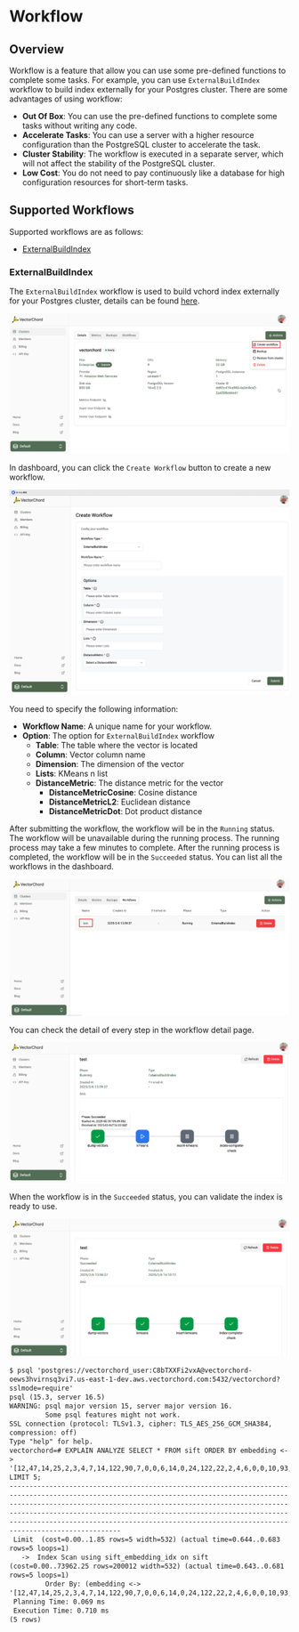 # Workflow

## Overview

Workflow is a feature that allow you can use some pre-defined functions to complete some tasks. For example, you can use `ExternalBuildIndex` workflow to build index externally for your Postgres cluster. There are some advantages of using workflow:
- **Out Of Box**: You can use the pre-defined functions to complete some tasks without writing any code.
- **Accelerate Tasks**: You can use a server with a higher resource configuration than the PostgreSQL cluster to accelerate the task.
- **Cluster Stability**: The workflow is executed in a separate server, which will not affect the stability of the PostgreSQL cluster. 
- **Low Cost**: You do not need to pay continuously like a database for high configuration resources for short-term tasks.

## Supported Workflows

Supported workflows are as follows:
- [ExternalBuildIndex](#ExternalBuildIndex)

### ExternalBuildIndex

The `ExternalBuildIndex` workflow is used to build vchord index externally for your Postgres cluster, details can be found [here](https://github.com/tensorchord/VectorChord?tab=readme-ov-file#external-index-precomputation).

![](../images/create_workflow.png)

In dashboard, you can click the `Create Workflow` button to create a new workflow. 

![](../images/external-build-index.png)

You need to specify the following information:
- **Workflow Name**: A unique name for your workflow.
- **Option**: The option for `ExternalBuildIndex` workflow 
    - **Table**: The table where the vector is located
    - **Column**: Vector column name
    - **Dimension**: The dimension of the vector
    - **Lists**: KMeans n list
    - **DistanceMetric**: The distance metric for the vector
        - **DistanceMetricCosine**: Cosine distance
        - **DistanceMetricL2**: Euclidean distance
        - **DistanceMetricDot**: Dot product distance

After submitting the workflow, the workflow will be in the `Running` status. The workflow will be unavailable during the running process. The running process may take a few minutes to complete. After the running process is completed, the workflow will be in the `Succeeded` status. You can list all the workflows in the dashboard.

![](../images/workflow-list.png)

You can check the detail of every step in the workflow detail page.

![](../images/after-submit-external-build-index.png)

When the workflow is in the `Succeeded` status, you can validate the index is ready to use. 

![](../images/external-build-index-succeeded.png)

```shell
$ psql 'postgres://vectorchord_user:C8bTXXFi2vxA@vectorchord-oews3hvirnsq3vi7.us-east-1-dev.aws.vectorchord.com:5432/vectorchord?sslmode=require'
psql (15.3, server 16.5)
WARNING: psql major version 15, server major version 16.
         Some psql features might not work.
SSL connection (protocol: TLSv1.3, cipher: TLS_AES_256_GCM_SHA384, compression: off)
Type "help" for help.
vectorchord=# EXPLAIN ANALYZE SELECT * FROM sift ORDER BY embedding <-> '[12,47,14,25,2,3,4,7,14,122,90,7,0,0,6,14,0,24,122,22,2,4,6,0,0,10,93,10,6,6,0,0,122,31,9,23,19,9,8,56,122,100,29,19,3,0,0,25,3,9,43,59,76,32,0,0,8,6,10,7,24,58,1,1,81,23,32,68,14,19,10,23,122,13,2,1,4,9,86,122,3,0,0,8,122,95,68,30,9,2,0,2,26,50,44,13,0,0,0,3,12,82,18,7,6,0,0,0,2,20,112,122,6,5,1,0,3,69,122,43,15,1,0,0,0,27,29,21]' LIMIT 5;
------------------------------------------------------------------------------------------------------------------------------------------------------------------------------------------------------------------------------------------------------------------------------------------------------------------------------------------------------------------------------------------
 Limit  (cost=0.00..1.85 rows=5 width=532) (actual time=0.644..0.683 rows=5 loops=1)
   ->  Index Scan using sift_embedding_idx on sift  (cost=0.00..73962.25 rows=200012 width=532) (actual time=0.643..0.681 rows=5 loops=1)
         Order By: (embedding <-> '[12,47,14,25,2,3,4,7,14,122,90,7,0,0,6,14,0,24,122,22,2,4,6,0,0,10,93,10,6,6,0,0,122,31,9,23,19,9,8,56,122,100,29,19,3,0,0,25,3,9,43,59,76,32,0,0,8,6,10,7,24,58,1,1,81,23,32,68,14,19,10,23,122,13,2,1,4,9,86,122,3,0,0,8,122,95,68,30,9,2,0,2,26,50,44,13,0,0,0,3,12,82,18,7,6,0,0,0,2,20,112,122,6,5,1,0,3,69,122,43,15,1,0,0,0,27,29,21]'::vector)
 Planning Time: 0.069 ms
 Execution Time: 0.710 ms
(5 rows)
```
